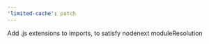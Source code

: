 ```yaml
---
'limited-cache': patch
---
```


Add .js extensions to imports, to satisfy nodenext moduleResolution
